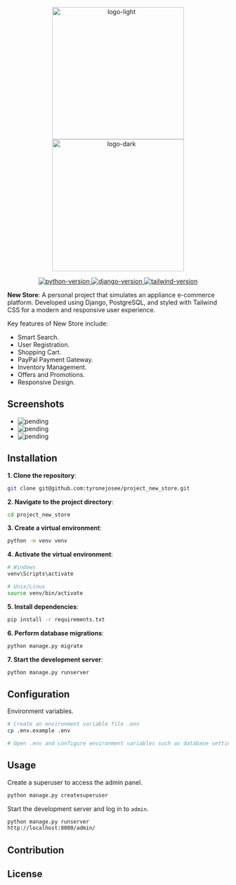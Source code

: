 <p align="center">
  <a href="https://github.com/tyronejosee/docs_backend#gh-light-mode-only" target="_blank">
    <img src="./assets/logo_light.svg" alt="logo-light" width="300">
  </a>
  <a href="https://github.com/tyronejosee/docs_backend#gh-dark-mode-only" target="_blank">
    <img src="./assets/logo_dark.svg" alt="logo-dark" width="300">
  </a>
</p>

<p align="center">
    <a href="#">
    <img src="https://img.shields.io/badge/python-3.11.3-blue" alt="python-version">
    </a>
    <a href="#">
    <img src="https://img.shields.io/badge/django-4.2.4-blue" alt="django-version">
    </a>
    <a href="#">
    <img src="https://img.shields.io/badge/tailwindcss-3.3.2-blue" alt="tailwind-version">
    </a>
</p>

**New Store**: A personal project that simulates an appliance e-commerce platform. Developed using Django, PostgreSQL, and styled with Tailwind CSS for a modern and responsive user experience.

Key features of New Store include:

- Smart Search.
- User Registration.
- Shopping Cart.
- PayPal Payment Gateway.
- Inventory Management.
- Offers and Promotions.
- Responsive Design.

## Screenshots

- ![pending](pending)
- ![pending](pending)
- ![pending](pending)

## Installation

**1. Clone the repository**:

```bash
git clone git@github.com:tyronejosee/project_new_store.git
```

**2. Navigate to the project directory**:

```bash
cd project_new_store
```

**3. Create a virtual environment**:

```bash
python -m venv venv
```

**4. Activate the virtual environment**:

```bash
# Windows
venv\Scripts\activate

# Unix/Linux
source venv/bin/activate  
```

**5. Install dependencies**:

```bash
pip install -r requirements.txt
```

**6. Perform database migrations**:

```bash
python manage.py migrate
```

**7. Start the development server**:

```bash
python manage.py runserver
```

## Configuration

Environment variables.

```bash
# Create an environment variable file .env
cp .env.example .env

# Open .env and configure environment variables such as database settings and secret keys
```

## Usage

Create a superuser to access the admin panel.

```bash
python manage.py createsuperuser
```

Start the development server and log in to `admin`.

```bash
python manage.py runserver
http://localhost:8000/admin/
```

## Contribution

## License
